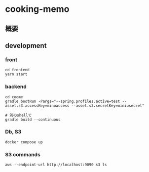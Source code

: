 # cooking-memo

## 概要

## development

### front

```shell
cd frontend
yarn start
```

### backend

```shell
cd coome
gradle bootRun -Pargs="--spring.profiles.active=test --asset.s3.accessKey=minoaccess --asset.s3.secretKey=miniosecret"

# 別のshellで
gradle build --continuous
```

### Db, S3

```shell
docker compose up
```

### S3 commands

```shell
aws --endpoint-url http://localhost:9090 s3 ls
```

